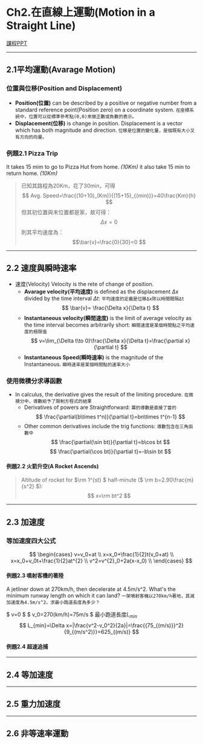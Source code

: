 # Ch2.在直線上運動(Motion in a Straight Line)

[課程PPT](https://elearning.nkust.edu.tw/mooc/login.php)

---

## 2.1平均運動(Avarage Motion)

### 位置與位移(Position and Displacement)

* **Position(位置)** can be described by a positive or negative number from a standard reference point(Position zero) on a coordinate system.
`在座標系統中，位置可以從標準參考點(0,0)來做正數或負數的表示。`
* **Displacement(位移)** is change in position. Displacement is a vector which has both magnitude and direction.
`位移是位置的變化量，是個既有大小又有方向的向量。`

### 例題2.1 Pizza Trip

It takes 15 mim to go to Pizza Hut from home. _(10Km)_
it also take 15 min to return home. _(10Km)_

>已知其路程為20Km，花了30min，可得
>$$ Avg. Speed=\frac{(10+10)_(Km)}{(15+15)_{(min)}}=40\frac{Km}{h} $$
>但其初位置與末位置都是家，故可得：
>$$\Delta x=0$$
>則其平均速度為：
>$$\bar{v}=\frac{0}{30}=0 $$

---

## 2.2 速度與瞬時速率

* 速度(Velocity)
  Velocity is the rete of change of position.
  * **Avarage velocity(平均速度)** is defined as the displacement $\Delta x$ divided by the time interval $\Delta t$:
    `平均速度的定義是位移Δx除以時間間隔Δt`
    $$ \bar{v}= \frac{\Delta x}{\Delta t} $$
  * **Instantaneous velocity(瞬間速度)** is the limit of average velocity as the time interval becomes arbitrarily short:
    `瞬間速度是某個時間點之平均速度的極限值`
    $$ v=\lim_{\Delta t\to 0}\frac{\Delta x}{\Delta t}=\frac{\partial x}{\partial t}  $$
  * **Instantaneous Speed(瞬時速率)** is the magnitude of the Instantaneous.
    `瞬時速率是某個時間點的速率大小`

### 使用微積分求導函數

* In calculus, the derivative gives the result of the limiting procedure.
  `在微積分中，導數給予了限制方程式的結果`
  * Derivatives of powers<!-- 冪 --> are Straightforward:
    `冪的導數是直接了當的`
    $$ \frac{\partial(b\times t^n)}{\partial t}=bn\times t^{n-1} $$
  * Other common derivatives include the trig functions:
    `導數包含在三角函數中`
  $$ \frac{\partial(\sin bt)}{\partial t}=b\cos bt $$
  $$ \frac{\partial(\cos bt)}{\partial t}=-b\sin bt $$

#### 例題2.2 火箭升空(A Rocket Ascends)

>Altitude of rocket for $\rm 1^{st} $ half-minute  ($ \rm b=2.90\frac{m}{s^2} $): $$ x=\rm bt^2 $$
>
>

---

## 2.3 加速度

### 等加速度四大公式

$$
\begin{cases}
  v=v_0+at \\
  x=x_0+\frac{1}{2}t(v_0+at) \\
  x=x_0+v_0t+\frac{1}{2}at^{2} \\
  v^2=v^{2}_0+2a(x-x_0) \\
\end{cases}
$$

#### 例題2.3 噴射客機的著陸

A jetliner down at 270km/h, then decelerate at 4.5m/s^2. What's the minimum runway length on which it can land?
`一架噴射客機以270km/h著地，其減加速度為4.5m/s^2，求最小跑道長度為多少？`

$ v=0 $
$ v_0=270(km/h)=75m/s $
最小跑道長度$L_{min}$
$$ L_{min}=\Delta x=|\frac{v^2-v_0^2}{2a}|=\frac{{75_{(m/s)}}^2}{9_{(m/s^2)}}=625_{(m/s)} $$

#### 例題2.4 超速追捕

---

## 2.4 等加速度

---

## 2.5 重力加速度

---

## 2.6 非等速率運動
